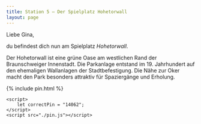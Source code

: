 ```yaml
---
title: Station 5 – Der Spielplatz Hohetorwall
layout: page
---
```


Liebe Gina,

du befindest dich nun am Spielplatz _Hohetorwall_.

Der Hohetorwall ist eine grüne Oase am westlichen Rand der Braunschweiger Innenstadt. Die Parkanlage entstand im 19. Jahrhundert auf den ehemaligen Wallanlagen der Stadtbefestigung. Die Nähe zur Oker macht den Park besonders attraktiv für Spaziergänge und Erholung.

{% include pin.html %}

<html>
    <div id="coordinates" class="text-center" style="display:none">
        <h2>Koordinaten der nächsten Station</h2>
        <p>51.000000, 10.000000</p>

<iframe src="https://www.google.com/maps/embed?pb=!1m18!1m12!1m3!1d2442.5611860002405!2d10.500269776900051!3d52.25135367199198!2m3!1f0!2f0!3f0!3m2!1i1024!2i768!4f13.1!3m3!1m2!1s0x47aff613cd81c2bf%3A0x3fe35b27fd16060d!2sFliegerhalle!5e0!3m2!1sde!2sde!4v1748462734201!5m2!1sde!2sde" width="400" height="300" style="border:0;" allowfullscreen="" loading="lazy" referrerpolicy="no-referrer-when-downgrade"></iframe>
    </div>

    <script>
        let correctPin = "14062";
    </script>
    <script src="./pin.js"></script>

</html>
